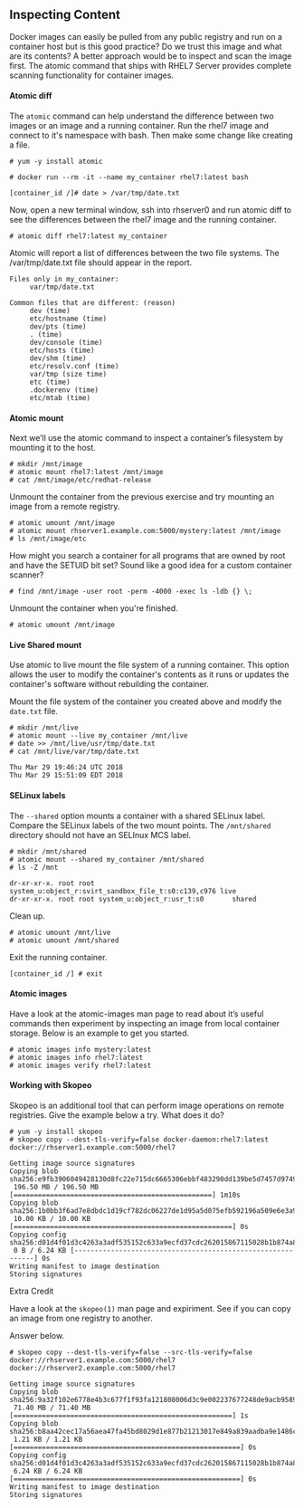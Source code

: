 ## Inspecting Content

Docker images can easily be pulled from any public registry and run on a container host but is this good practice? Do we trust this image and what are its contents? A better approach would be to inspect and scan the image first. The atomic command that ships with RHEL7 Server provides complete scanning functionality for container images.

#### Atomic diff

The ```atomic``` command can help understand the difference between two images or an image and a running container. Run the rhel7 image and connect to it's namespace with bash. Then make some change like creating a file.

~~~shell
# yum -y install atomic

# docker run --rm -it --name my_container rhel7:latest bash

[container_id /]# date > /var/tmp/date.txt
~~~

Now, open a new terminal window, ssh into rhserver0 and run atomic diff to see the differences between the rhel7 image and the running container. 

~~~shell
# atomic diff rhel7:latest my_container
~~~

Atomic will report a list of differences between the two file systems. The /var/tmp/date.txt file should appear in the report.

~~~shell
Files only in my_container:
     var/tmp/date.txt

Common files that are different: (reason)
     dev (time)
     etc/hostname (time)
     dev/pts (time)
     . (time)
     dev/console (time)
     etc/hosts (time)
     dev/shm (time)
     etc/resolv.conf (time)
     var/tmp (size time)
     etc (time)
     .dockerenv (time)
     etc/mtab (time)
~~~

#### Atomic mount

Next we’ll use the atomic command to inspect a container’s filesystem by mounting it to the host.

~~~shell
# mkdir /mnt/image
# atomic mount rhel7:latest /mnt/image
# cat /mnt/image/etc/redhat-release
~~~

Unmount the container from the previous exercise and try mounting an image from a remote registry. 

~~~shell
# atomic umount /mnt/image
# atomic mount rhserver1.example.com:5000/mystery:latest /mnt/image
# ls /mnt/image/etc
~~~

How might you search a container for all programs that are owned by root and have the SETUID bit set? Sound like a good idea for a custom container scanner?

~~~shell
# find /mnt/image -user root -perm -4000 -exec ls -ldb {} \;
~~~

Unmount the container when you're finished.

~~~shell
# atomic umount /mnt/image
~~~

#### Live Shared mount

Use atomic to live mount the file system of a running container. This option allows the user to modify the container's contents as it runs or updates the container's software without rebuilding the container.

Mount the file system of the container you created above and modify the ```date.txt``` file.

~~~shell
# mkdir /mnt/live
# atomic mount --live my_container /mnt/live
# date >> /mnt/live/usr/tmp/date.txt
# cat /mnt/live/var/tmp/date.txt 

Thu Mar 29 19:46:24 UTC 2018
Thu Mar 29 15:51:09 EDT 2018
~~~

#### SELinux labels

The ```--shared``` option mounts a container with a shared SELinux label. Compare the SELinux labels of the two mount points. The ```/mnt/shared``` directory should not have an SELInux MCS label.


~~~shell
# mkdir /mnt/shared
# atomic mount --shared my_container /mnt/shared
# ls -Z /mnt

dr-xr-xr-x. root root system_u:object_r:svirt_sandbox_file_t:s0:c139,c976 live
dr-xr-xr-x. root root system_u:object_r:usr_t:s0       shared
~~~

Clean up.

~~~shell
# atomic umount /mnt/live 
# atomic umount /mnt/shared
~~~

Exit the running container.

~~~shell
[container_id /] # exit
~~~

#### Atomic images

Have a look at the atomic-images man page to read about it’s useful commands then experiment by inspecting an image from local container storage. Below is an example to get you started.

~~~shell
# atomic images info mystery:latest
# atomic images info rhel7:latest
# atomic images verify rhel7:latest
~~~

#### Working with Skopeo

Skopeo is an additional tool that can perform image operations on remote registries. Give the example below a try. What does it do? 

~~~shell
# yum -y install skopeo
# skopeo copy --dest-tls-verify=false docker-daemon:rhel7:latest docker://rhserver1.example.com:5000/rhel7

Getting image source signatures
Copying blob sha256:e9fb3906049428130d8fc22e715dc6665306ebbf483290dd139be5d7457d9749
 196.50 MB / 196.50 MB [=================================================] 1m10s
Copying blob sha256:1b0bb3f6ad7e8dbdc1d19cf782dc06227de1d95a5d075efb592196a509e6e3a9
 10.00 KB / 10.00 KB [======================================================] 0s
Copying config sha256:d01d4f01d3c4263a3adf535152c633a9ecfd37cdc262015867115028b1b874a8
 0 B / 6.24 KB [------------------------------------------------------------] 0s
Writing manifest to image destination
Storing signatures
~~~

Extra Credit

Have a look at the ```skopeo(1)``` man page and expiriment. See if you can copy an image from one registry to another.

Answer below.

~~~shell
# skopeo copy --dest-tls-verify=false --src-tls-verify=false docker://rhserver1.example.com:5000/rhel7 docker://rhserver2.example.com:5000/rhel7

Getting image source signatures
Copying blob sha256:9a32f102e6778e4b3c677f1f93fa121808006d3c9e002237677248de9acb9589
 71.40 MB / 71.40 MB [======================================================] 1s
Copying blob sha256:b8aa42cec17a56aea47fa45bd8029d1e877b21213017e849a839aadba9e1486c
 1.21 KB / 1.21 KB [========================================================] 0s
Copying config sha256:d01d4f01d3c4263a3adf535152c633a9ecfd37cdc262015867115028b1b874a8
 6.24 KB / 6.24 KB [========================================================] 0s
Writing manifest to image destination
Storing signatures
~~~





